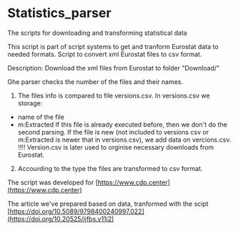# Statistics_parser
The scripts for downloading and transforming statistical data

This script is part of script systems to get and tranform Eurostat data to needed formats.
Script to convert xml Eurostat files to csv format.

Description:
Download the xml files from Eurostat to folder "Download/"

Ghe parser checks the number of the files and their names.
1) The files info is compared to file versions.csv.
In versions.csv we storage:
- name of the file
- m:Extracted 
If this file is already executed before, then we don't do the second parsing.
If the file is new (not included to versions csv or m:Extracted  is newer that in versions.csv), we add data on vercions.csv.
!!!! Version.csv is later used to orginise necessary downloads from Eurostat.

2) Accourding to the type the files are transformed to csv format.

The script was developed for [https://www.cdp.center](https://www.cdp.center)

The article we've prepared based on data, tranformed with the scipt [https://doi.org/10.5089/9798400240997.022](https://doi.org/10.20525/ijfbs.v11i2)
